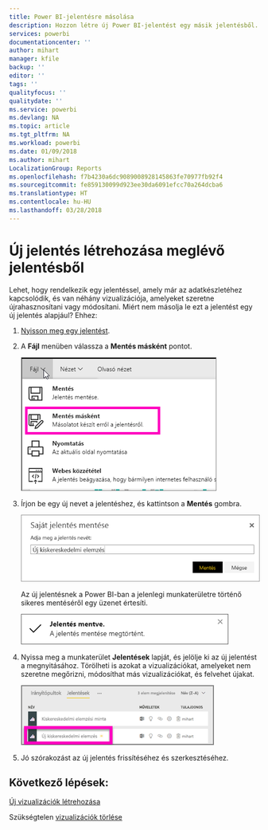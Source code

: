 ```yaml
---
title: Power BI-jelentésre másolása
description: Hozzon létre új Power BI-jelentést egy másik jelentésből.
services: powerbi
documentationcenter: ''
author: mihart
manager: kfile
backup: ''
editor: ''
tags: ''
qualityfocus: ''
qualitydate: ''
ms.service: powerbi
ms.devlang: NA
ms.topic: article
ms.tgt_pltfrm: NA
ms.workload: powerbi
ms.date: 01/09/2018
ms.author: mihart
LocalizationGroup: Reports
ms.openlocfilehash: f7b4230a6dc9089008928145863fe70977fb92f4
ms.sourcegitcommit: fe859130099d923ee30da6091efcc70a264dcba6
ms.translationtype: HT
ms.contentlocale: hu-HU
ms.lasthandoff: 03/28/2018
---
```

# <a name="create-a-new-report-from-an-existing-report"></a>Új jelentés létrehozása meglévő jelentésből
Lehet, hogy rendelkezik egy jelentéssel, amely már az adatkészletéhez kapcsolódik, és van néhány vizualizációja, amelyeket szeretne újrahasznosítani vagy módosítani.  Miért nem másolja le ezt a jelentést egy új jelentés alapjául?  Ehhez:

1. [Nyisson meg egy jelentést](service-report-open.md).
2. A **Fájl** menüben válassza a **Mentés másként** pontot.
   
   ![](media/power-bi-report-copy/powerbi-save-as.png)
3. Írjon be egy új nevet a jelentéshez, és kattintson a **Mentés** gombra.
   
   ![](media/power-bi-report-copy/savereport.png)
   
   Az új jelentésnek a Power BI-ban a jelenlegi munkaterületre történő sikeres mentéséről egy üzenet értesíti.
   
   ![](media/power-bi-report-copy/savesuccess1.png)
4. Nyissa meg a munkaterület **Jelentések** lapját, és jelölje ki az új jelentést a megnyitásához. Törölheti is azokat a vizualizációkat, amelyeket nem szeretne megőrizni, módosíthat más vizualizációkat, és felvehet újakat.
   
   ![](media/power-bi-report-copy/power-bi-workspace.png)
5. Jó szórakozást az új jelentés frissítéséhez és szerkesztéséhez.

## <a name="next-steps"></a>Következő lépések:
[Új vizualizációk létrehozása](power-bi-report-add-visualizations-ii.md)

Szükségtelen [vizualizációk törlése](service-delete.md)
